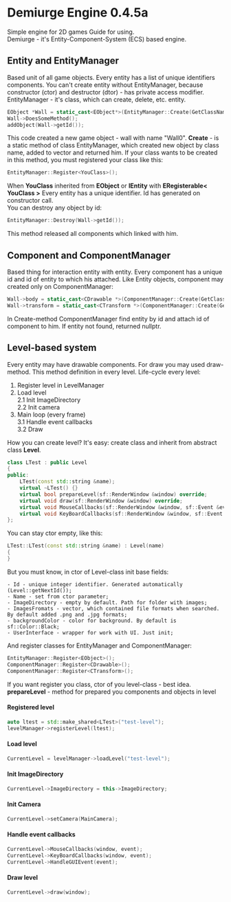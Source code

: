 # Demiurge Engine 0.4.5a
Simple engine for 2D games
Guide for using.  
Demiurge - it's Entity-Component-System (ECS) based engine.  

## Entity and EntityManager
Based unit of all game objects. Every entity has a list of unique identifiers components. You can't create entity without EntityManager, because constructor (ctor) and destructor (dtor) - has private access modifier.  
EntityManager - it's class, which can create, delete, etc. entity.

```cpp
EObject *Wall = static_cast<EObject*>(EntityManager::Create(GetClassName::Get<EObject>(), "Wall0"));
Wall->DoesSomeMethod();
addObject(Wall->getId());
```

This code created a new game object - wall with name "Wall0". **Create** - is a static method of class EntityManager, which created new object by class name, added to vector and returned him.
If your class wants to be created in this method, you must registered your class like this:
```cpp
EntityManager::Register<YouClass>();
```
When **YouClass** inherited from **EObject** or **IEntity** with **ERegisterable< YouClass >**
Every entity has a unique identifier. Id has generated on constructor call.  
You can destroy any object by id:
```cpp
EntityManager::Destroy(Wall->getId());
```
This method released all components which linked with him.

## Component and ComponentManager
Based thing for interaction entity with entity. Every component has a unique id and id of entity to which his attached. Like Entity objects, component may created only on ComponentManager:
```cpp
Wall->body = static_cast<CDrawable *>(ComponentManager::Create(GetClassName::Get<CDrawable>(), Wall->getId(), "body"));
Wall->transform = static_cast<CTransform *>(ComponentManager::Create(GetClassName::Get<CTransform>(), Wall->getId(), "transform"));
``` 

In Create-method ComponentManager find entity by id and attach id of component to him. If entity not found, returned nullptr.  

## Level-based system
Every entity may have drawable components. For draw you may used draw-method. This method definition in every level. 
Life-cycle every level:
1. Register level in LevelManager
2. Load level  
2.1 Init ImageDirectory  
2.2 Init camera
3. Main loop (every frame)  
3.1 Handle event callbacks  
3.2 Draw

How you can create level? It's easy: create class and inherit from abstract class **Level**.
```cpp
class LTest : public Level
{
public:
    LTest(const std::string &name);
    virtual ~LTest() {}
    virtual bool prepareLevel(sf::RenderWindow &window) override;
    virtual void draw(sf::RenderWindow &window) override;
    virtual void MouseCallbacks(sf::RenderWindow &window, sf::Event &event) override;
    virtual void KeyBoardCallbacks(sf::RenderWindow &window, sf::Event &event) override;
};
```
You can stay ctor empty, like this:
```cpp
LTest::LTest(const std::string &name) : Level(name)
{
}
```
But you must know, in ctor of Level-class init base fields:
```
- Id - unique integer identifier. Generated automatically (Level::getNextId());
- Name - set from ctor parameter;
- ImageDirectory - empty by default. Path for folder with images;
- ImagesFromats - vector, which contained file formats when searched. By default added .png and .jpg formats;
- backgroundColor - color for background. By default is sf::Color::Black;
- UserInterface - wrapper for work with UI. Just init;
```

And register classes for EntityManager and ComponentManager:
```cpp
EntityManager::Register<EObject>();
ComponentManager::Register<CDrawable>();
ComponentManager::Register<CTransform>();
```

If you want register you class, ctor of you level-class - best idea.  
**prepareLevel** - method for prepared you components and objects in level

#### Registered level
```cpp
auto ltest = std::make_shared<LTest>("test-level");
levelManager->registerLevel(ltest);
```

#### Load level
```cpp
CurrentLevel = levelManager->loadLevel("test-level");
```

#### Init ImageDirectory
```cpp
CurrentLevel->ImageDirectory = this->ImageDirectory;
```

#### Init Camera
```cpp
CurrentLevel->setCamera(MainCamera);
```

#### Handle event callbacks
```cpp
CurrentLevel->MouseCallbacks(window, event);
CurrentLevel->KeyBoardCallbacks(window, event);
CurrentLevel->HandleGUIEvent(event);
```

#### Draw level
```cpp
CurrentLevel->draw(window);
```